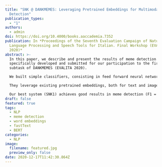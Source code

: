 ```yaml
---
title: "SNK @ DANKMEMES: Leveraging Pretrained Embeddings for Multimodal Meme
  Detection"
publication_types:
  - "1"
authors:
  - admin
doi: https://doi.org/10.4000/books.aaccademia.7352
publication: In *Proceedings of the Seventh Evaluation Campaign of Natural
  Language Processing and Speech Tools for Italian. Final Workshop (EVALITA
  2020)*
abstract: >-
  In this paper, we describe and present the results of meme detection system,
  specifically developed and submitted for our participation to the first
  subtask of DANKMEMES (EVALITA 2020). 

  We built simple classifiers, consisting in feed forward neural networks.

  They leverage existing pretrained embeddings, both for text and image representation.

  Our best system (SNK1) achieves good results in meme detection (F1 = 0.8473), ranking 2nd in the competition, at a distance of 0.0028 from the first classified.
draft: false
featured: true
tags:
  - NLP
  - meme detection
  - word embeddings
  - fastText
  - BERT
categories:
  - NLP
image:
  filename: featured.jpg
  preview_only: false
date: 2020-12-17T11:42:30.864Z
---
```

